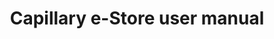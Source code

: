 ---
title: Capillary e-Store user manual
excerpt: ''
deprecated: false
hidden: true
metadata:
  title: ''
  description: ''
  robots: index
next:
  description: ''
---